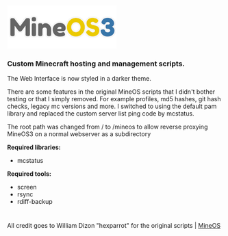 ![MineOS3](https://raw.githubusercontent.com/Robitobi01/MineOS3/master/html/img/logo-login.png)


### Custom Minecraft hosting and management scripts.


The Web Interface is now styled in a darker theme.

There are some features in the original MineOS scripts that I didn't bother testing or that I simply removed.
For example profiles, md5 hashes, git hash checks, legacy mc versions and more. I switched to using the default pam library and replaced the custom server list ping code by mcstatus.

The root path was changed from / to /mineos to allow reverse proxying MineOS3 on a normal webserver as a subdirectory


**Required libraries:**
- mcstatus

**Required tools:**
- screen
- rsync
- rdiff-backup

#

All credit goes to William Dizon "hexparrot" for the original scripts | [MineOS](https://github.com/hexparrot/mineos)